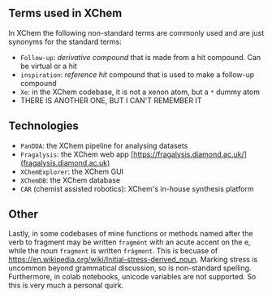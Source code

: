 ## Terms used in XChem

In XChem the following non-standard terms are commonly used and are just synonyms for the standard terms:

* `Follow-up`: _derivative compound_ that is made from a hit compound. Can be virtual or a hit
* `inspiration`: _reference hit_ compound that is used to make a follow-up compound
* `Xe`: in the XChem codebase, it is not a xenon atom, but a `*` dummy atom
* THERE IS ANOTHER ONE, BUT I CAN'T REMEMBER IT

## Technologies
* `PanDDA`: the XChem pipeline for analysing datasets
* `Fragalysis`: the XChem web app [https://fragalysis.diamond.ac.uk/](fragalysis.diamond.ac.uk)
* `XChemExplorer`: the XChem GUI
* `XChemDB`: the XChem database
* `CAR` (chemist assisted robotics): XChem's in-house synthesis platform

## Other
Lastly, in some codebases of mine functions or methods named after 
the verb to fragment may be written `fragmént` with an acute accent on the e,
while the noun `fragment` is written `frágment`.
This is becuase of https://en.wikipedia.org/wiki/Initial-stress-derived_noun.
Marking stress is uncommon beyond grammatical discussion, so is non-standard spelling.
Furthermore, in colab notebooks, unicode variables are not supported.
So this is very much a personal quirk.

